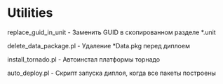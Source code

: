 # Utilities

replace_guid_in_unit - Заменить GUID в скопированном разделе *.unit

delete_data_package.pl - Удаление *Data.pkg перед диплоем

install_tornado.pl - Автоинстал платформы торнадо

auto_deploy.pl - Скрипт запуска диплоя, когда все пакеты построены
